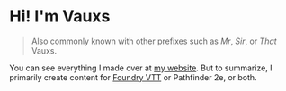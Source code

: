 # Hi! I'm Vauxs

> Also commonly known with other prefixes such as _Mr_, _Sir_, or _That_ Vauxs.

You can see everything I made over at [my website](https://mrvauxs.net/). But to summarize, I primarily create content for [Foundry VTT](foundryvtt.com) or Pathfinder 2e, or both.
